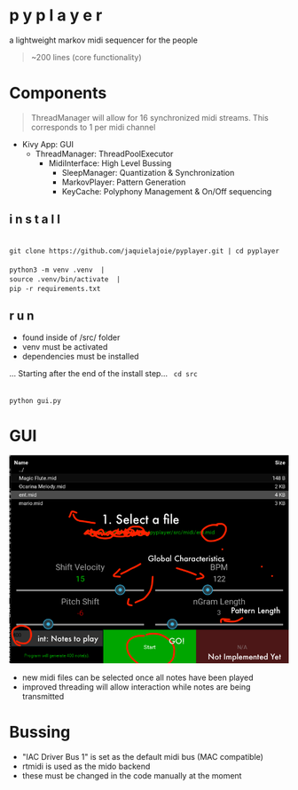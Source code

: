 # p y p l a y e r
a lightweight markov midi sequencer for the people
> ~200 lines (core functionality)

# Components
> ThreadManager will allow for 16 synchronized midi streams. This corresponds to 1 per midi channel  

- Kivy App: GUI
  - ThreadManager: ThreadPoolExecutor
    - MidiInterface: High Level Bussing
      - SleepManager: Quantization & Synchronization
      - MarkovPlayer: Pattern Generation
      - KeyCache: Polyphony Management & On/Off sequencing

## i n s t a l l  
<code>
git clone https://github.com/jaquielajoie/pyplayer.git | cd pyplayer
</code>

<code>
python3 -m venv .venv  |  
source .venv/bin/activate  |  
pip -r requirements.txt  
</code>

## r u n
- found inside of /src/ folder
- venv must be activated
- dependencies must be installed

... Starting after the end of the install step...
<code>
cd src
</code>

<code>
python gui.py
</code>

# GUI

![v1](img/v1.png "V1 GUI")

- new midi files can be selected once all notes have been played
- improved threading will allow interaction while notes are being transmitted

# Bussing
- "IAC Driver Bus 1" is set as the default midi bus (MAC compatible)
- rtmidi is used as the mido backend
- these must be changed in the code manually at the moment
